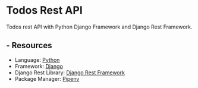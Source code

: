 # Todos Rest API

Todos rest API with Python Django Framework and Django Rest Framework.

## - Resources
- Language: [Python](https://www.python.org/)
- Framework: [Django](https://www.djangoproject.com/)
- Django Rest Library: [Django Rest Framework](https://www.django-rest-framework.org/)
- Package Manager: [Pipenv](https://pipenv.pypa.io/en/latest/)
